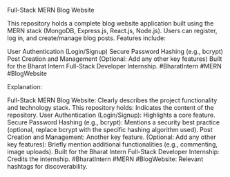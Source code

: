 Full-Stack MERN Blog Website

This repository holds a complete blog website application built using the MERN stack (MongoDB, Express.js, React.js, Node.js).
Users can register, log in, and create/manage blog posts. Features include:

User Authentication (Login/Signup)
Secure Password Hashing (e.g., bcrypt)
Post Creation and Management
(Optional: Add any other key features)
Built for the Bharat Intern Full-Stack Developer Internship. #BharatIntern #MERN #BlogWebsite

Explanation:

Full-Stack MERN Blog Website: Clearly describes the project functionality and technology stack.
This repository holds: Indicates the content of the repository.
User Authentication (Login/Signup): Highlights a core feature.
Secure Password Hashing (e.g., bcrypt): Mentions a security best practice (optional, replace bcrypt with the specific hashing algorithm used).
Post Creation and Management: Another key feature.
(Optional: Add any other key features): Briefly mention additional functionalities (e.g., commenting, image uploads).
Built for the Bharat Intern Full-Stack Developer Internship: Credits the internship.
#BharatIntern #MERN #BlogWebsite: Relevant hashtags for discoverability.
